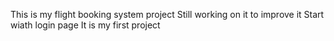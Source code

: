 This is my flight booking system project 
Still working on it to improve it 
Start wiath login page 
It is my first project 
